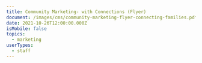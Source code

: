 ```yaml
---
title: Community Marketing- with Connections (Flyer)
document: /images/cms/community-marketing-flyer-connecting-families.pdf
date: 2021-10-26T12:00:00.000Z
isMobile: false
topics:
  - marketing
userTypes:
  - staff
---
```

